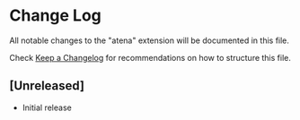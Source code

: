 # Change Log

All notable changes to the "atena" extension will be documented in this file.

Check [Keep a Changelog](http://keepachangelog.com/) for recommendations on how to structure this file.

## [Unreleased]

- Initial release
